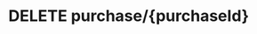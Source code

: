#  DELETE purchase/{purchaseId}

<api-endpoint openapi-path="../../api/backend_flashpomo-openapi.yaml" method="DELETE" endpoint="/purchase/{purchaseId}"/>